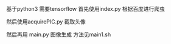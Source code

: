 基于python3
需要tensorflow
首先使用index.py 根据百度进行爬虫

然后使用acquirePIC.py 截取头像

然后再用 main.py 图像生成 方法见main1.sh
